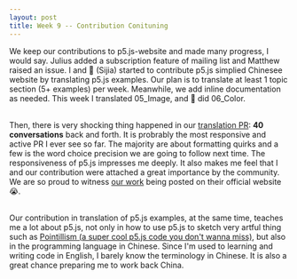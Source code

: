 ```yaml
---
layout: post
title: Week 9 -- Contribution Conituning
---
```


We keep our contributions to p5.js-website and made many progress, I would say. Julius added a subscription feature of mailing list and Matthew raised an issue. I and 🐣 (Sijia) started to contribute p5.js simplied Chinesee website by translating p5.js examples. Our plan is to translate at least 1 topic section (5+ examples) per week. Meanwhile, we add inline documentation as needed. This week I translated 05_Image, and 🐣 did 06_Color.<br><br>

Then, there is very shocking thing happened in our [translation PR](https://github.com/processing/p5.js-website/pull/648): __40 conversations__ back and forth. It is probrably the most responsive and active PR I ever see so far. The majority are about formatting quirks and a few is the word choice precision we are going to follow next time. The responsiveness of p5.js impresses me deeply. It also makes me feel that I and our contribution were attached a great importance by the community. We are so proud to witness [our work](https://p5js.org/zh-Hans/examples/) being posted on their official website 😭.<br><br>

Our contribution in translation of p5.js examples, at the same time, teaches me a lot about p5.js, not only in how to use  p5.js to sketch very artful thing such as [Pointillism (a super cool p5.js code you don't wanna miss)](https://p5js.org/zh-Hans/examples/image-pointillism.html), but also in the programming language in Chinese. Since I'm used to learning and writing code in English, I barely know the terminology in Chinese. It is also a great chance preparing me to work back China.
